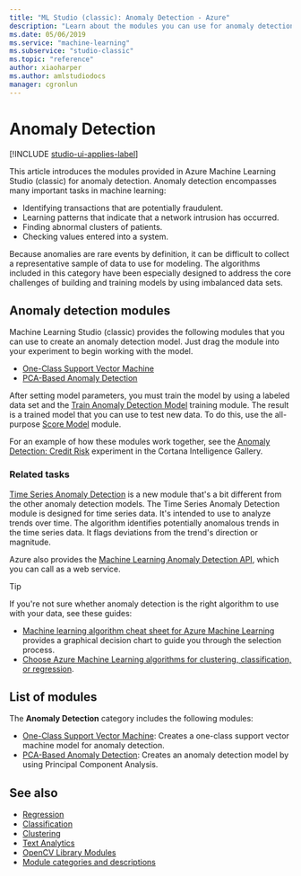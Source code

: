 ```yaml
---
title: "ML Studio (classic): Anomaly Detection - Azure"
description: "Learn about the modules you can use for anomaly detection in Azure Machine Learning."
ms.date: 05/06/2019
ms.service: "machine-learning"
ms.subservice: "studio-classic"
ms.topic: "reference"
author: xiaoharper
ms.author: amlstudiodocs 
manager: cgronlun
---
```


# Anomaly Detection

[!INCLUDE [studio-ui-applies-label](../includes/studio-ui-applies-label.md)]

This article introduces the modules provided in Azure Machine Learning Studio (classic) for anomaly detection. Anomaly detection encompasses many important tasks in machine learning:  
  
-   Identifying transactions that are potentially fraudulent.
-   Learning patterns that indicate that a network intrusion has occurred.
-   Finding abnormal clusters of patients.
-   Checking values entered into a system.
  
Because anomalies are rare events by definition, it can be difficult to collect a representative sample of data to use for modeling. The algorithms included in this category have been especially designed to address the core challenges of building and training models by using imbalanced data sets.
  
## Anomaly detection modules

Machine Learning Studio (classic) provides the following modules that you can use to create an anomaly detection model. Just drag the module into your experiment to begin working with the model.

- [One-Class Support Vector Machine](one-class-support-vector-machine.md)
- [PCA-Based Anomaly Detection](pca-based-anomaly-detection.md)

After setting model parameters, you must train the model by using a labeled data set and the [Train Anomaly Detection Model](train-anomaly-detection-model.md) training module. The result is a trained model that you can use to test new data. To do this, use the all-purpose [Score Model](score-model.md) module.

For an example of how these modules work together, see the [Anomaly Detection: Credit Risk](https://gallery.azure.ai/Experiment/Anomaly-Detection-Credit-Risk-5) experiment in the Cortana Intelligence Gallery.

### Related tasks
 
[Time Series Anomaly Detection](time-series-anomaly-detection.md) is a new module that's a bit different from the other anomaly detection models. The Time Series Anomaly Detection module is designed for time series data. It's intended to use to analyze trends over time. The algorithm identifies potentially anomalous trends in the time series data. It flags deviations from the trend's direction or magnitude.

Azure also provides the [Machine Learning Anomaly Detection API](https://docs.microsoft.com/azure/machine-learning/machine-learning-apps-anomaly-detection-api), which you can call as a web service.

> [!TIP]
> If you're not sure whether anomaly detection is the right algorithm to use with your data, see these guides: 
> -  [Machine learning algorithm cheat sheet for Azure Machine Learning](https://docs.microsoft.com/azure/machine-learning/studio/algorithm-cheat-sheet/) provides a graphical decision chart to guide you through the selection process.
> - [Choose Azure Machine Learning algorithms for clustering, classification, or regression](https://docs.microsoft.com/azure/machine-learning/studio/algorithm-choice).

## List of modules

The **Anomaly Detection** category includes the following modules:

- [One-Class Support Vector Machine](one-class-support-vector-machine.md): Creates a one-class support vector machine model for anomaly detection.
- [PCA-Based Anomaly Detection](pca-based-anomaly-detection.md): Creates an anomaly detection model by using Principal Component Analysis.

## See also

- [Regression](machine-learning-initialize-model-regression.md)
- [Classification](machine-learning-initialize-model-classification.md)
- [Clustering](machine-learning-initialize-model-clustering.md)
- [Text Analytics](text-analytics.md)
- [OpenCV Library Modules](opencv-library-modules.md)
- [Module categories and descriptions](machine-learning-module-descriptions.md)
